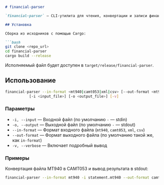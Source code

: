 ````markdown
# financial-parser

`financial-parser` — CLI-утилита для чтения, конвертации и записи финансовых сообщений форматов **MT940** и **CAMT053**. Также поддерживаются чтение и запись форматов `xml` и `csv`.

## Установка

Сборка из исходников с помощью Cargo:

```bash
git clone <repo_url>
cd financial-parser
cargo build --release
````

Исполняемый файл будет доступен в `target/release/financial-parser`.

## Использование

```bash
financial-parser --in-format <mt940|camt053|xml|csv> [--out-format <mt940|camt053|xml|csv>] \
           [-i <input_file>] [-o <output_file>] [-v]
```

### Параметры

* `-i, --input` — Входной файл (по умолчанию `-` — stdin)
* `-o, --output` — Выходной файл (по умолчанию `-` — stdout)
* `--in-format` — Формат входного файла (`mt940`, `camt053`, `xml`, `csv`)
* `--out-format` — Формат выходного файла (по умолчанию такой же, как `in-format`)
* `-v, --verbose` — Включает подробный вывод

### Примеры

Конвертация файла MT940 в CAMT053 и вывод результата в stdout:

```bash
financial-parser --in-format mt940 -i statement.mt940 --out-format camt053
```
